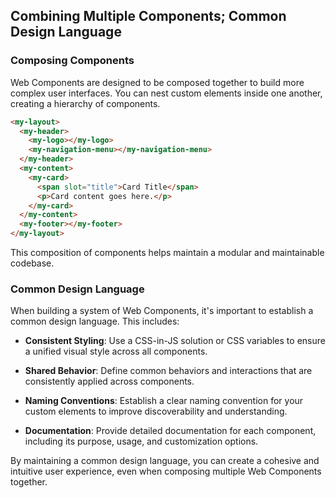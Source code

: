 ## Combining Multiple Components; Common Design Language

### Composing Components

Web Components are designed to be composed together to build more complex user interfaces. You can nest custom elements inside one another, creating a hierarchy of components. 
```html
<my-layout>
  <my-header>
    <my-logo></my-logo>
    <my-navigation-menu></my-navigation-menu>
  </my-header>
  <my-content>
    <my-card>
      <span slot="title">Card Title</span>
      <p>Card content goes here.</p>
    </my-card>
  </my-content>
  <my-footer></my-footer>
</my-layout>
```
This composition of components helps maintain a modular and maintainable codebase.

### Common Design Language

When building a system of Web Components, it's important to establish a common design language. This includes:
- **Consistent Styling**: Use a CSS-in-JS solution or CSS variables to ensure a unified visual style across all components.

- **Shared Behavior**: Define common behaviors and interactions that are consistently applied across components.
- **Naming Conventions**: Establish a clear naming convention for your custom elements to improve discoverability and understanding.
- **Documentation**: Provide detailed documentation for each component, including its purpose, usage, and customization options.

By maintaining a common design language, you can create a cohesive and intuitive user experience, even when composing multiple Web Components together.
